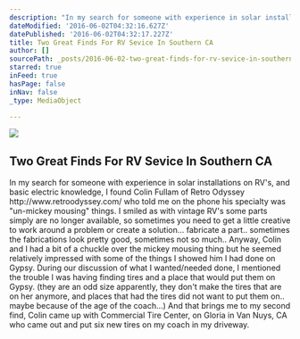 ```yaml
---
description: "In my search for someone with experience in solar installations on RV's, and basic electric knowledge, I found Colin Fullam of Retro Odyssey http://www.retroodyssey.com/ who told me on the phone his specialty was \"un-mickey mousing\" things.  I smiled as with vintage RV's some parts simply are no longer available, so sometimes you need to get a little creative to work around a problem or create a solution... fabricate a part.. sometimes the fabrications look pretty good, sometimes not so much.. Anyway, Colin and I had a bit of a chuckle over the mickey mousing thing but he seemed relatively impressed with some of the things I showed him I had done on Gypsy.  During our discussion of what I wanted/needed done, I mentioned the trouble I was having finding tires and a place that would put them on Gypsy. (they are an odd size apparently, they don't make the tires that are on her anymore, and places that had the tires did not want to put them on.. maybe because of the age of the coach...)  And that brings me to my second find, Colin came up with Commercial Tire Center,  on Gloria in Van Nuys, CA who came out and put six new tires on my coach in my driveway. "
dateModified: '2016-06-02T04:32:16.627Z'
datePublished: '2016-06-02T04:32:17.227Z'
title: Two Great Finds For RV Sevice In Southern CA
author: []
sourcePath: _posts/2016-06-02-two-great-finds-for-rv-sevice-in-southern-ca.md
starred: true
inFeed: true
hasPage: false
inNav: false
_type: MediaObject

---
```

<article style=""><img src="https://the-grid-user-content.s3-us-west-2.amazonaws.com/b04bc789-a632-490e-a0b8-4cba41b385fd.jpg" /><h1>Two Great Finds For RV Sevice In Southern CA</h1><p>In my search for someone with experience in solar installations on RV's, and basic electric knowledge, I found Colin Fullam of Retro Odyssey http://www.retroodyssey.com/ who told me on the phone his specialty was "un-mickey mousing" things. I smiled as with vintage RV's some parts simply are no longer available, so sometimes you need to get a little creative to work around a problem or create a solution... fabricate a part.. sometimes the fabrications look pretty good, sometimes not so much.. Anyway, Colin and I had a bit of a chuckle over the mickey mousing thing but he seemed relatively impressed with some of the things I showed him I had done on Gypsy. During our discussion of what I wanted/needed done, I mentioned the trouble I was having finding tires and a place that would put them on Gypsy. (they are an odd size apparently, they don't make the tires that are on her anymore, and places that had the tires did not want to put them on.. maybe because of the age of the coach...) And that brings me to my second find, Colin came up with Commercial Tire Center, on Gloria in Van Nuys, CA who came out and put six new tires on my coach in my driveway. </p></article>